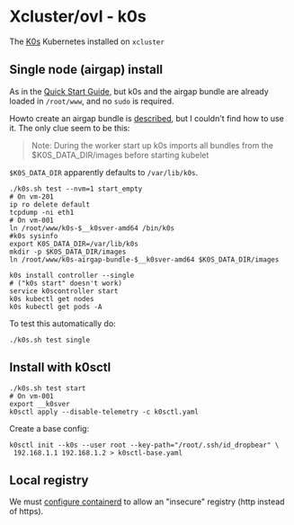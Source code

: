# Xcluster/ovl - k0s

The [K0s](https://k0sproject.io/) Kubernetes installed on `xcluster`

## Single node (airgap) install

As in the [Quick Start Guide](
https://docs.k0sproject.io/stable/install/#quick-start-guide), but k0s
and the airgap bundle are already loaded in `/root/www`, and no `sudo`
is required.

Howto create an airgap bundle is [described](
https://docs.k0sproject.io/stable/airgap-install/), but I couldn't
find how to use it. The only clue seem to be this:

> Note: During the worker start up k0s imports all bundles from the $K0S_DATA_DIR/images before starting kubelet

`$K0S_DATA_DIR` apparently defaults to `/var/lib/k0s`.

```
./k0s.sh test --nvm=1 start_empty
# On vm-201
ip ro delete default
tcpdump -ni eth1
# On vm-001
ln /root/www/k0s-$__k0sver-amd64 /bin/k0s
#k0s sysinfo
export K0S_DATA_DIR=/var/lib/k0s
mkdir -p $K0S_DATA_DIR/images
ln /root/www/k0s-airgap-bundle-$__k0sver-amd64 $K0S_DATA_DIR/images

k0s install controller --single
# ("k0s start" doesn't work)
service k0scontroller start
k0s kubectl get nodes
k0s kubectl get pods -A
```

To test this automatically do:
```
./k0s.sh test single
```

## Install with k0sctl


```
./k0s.sh test start
# On vm-001
export __k0sver
k0sctl apply --disable-telemetry -c k0sctl.yaml
```

Create a base config:
```
k0sctl init --k0s --user root --key-path="/root/.ssh/id_dropbear" \
 192.168.1.1 192.168.1.2 > k0sctl-base.yaml
```

## Local registry

We must [configure containerd](https://docs.k0sproject.io/stable/runtime/)
to allow an "insecure" registry (http instead of https).

